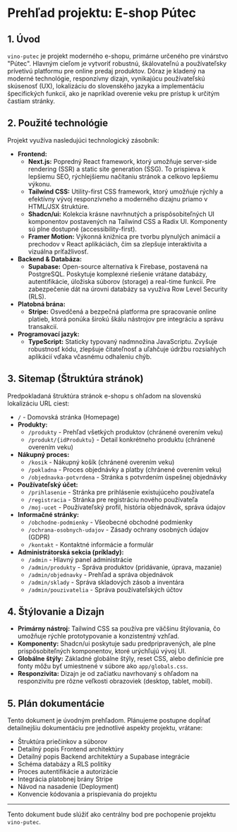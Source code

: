 # Prehľad projektu: E-shop Pútec

## 1. Úvod

`vino-putec` je projekt moderného e-shopu, primárne určeného pre vinárstvo "Pútec". Hlavným cieľom je vytvoriť robustnú, škálovateľnú a používateľsky prívetivú platformu pre online predaj produktov. Dôraz je kladený na moderné technológie, responzívny dizajn, vynikajúcu používateľskú skúsenosť (UX), lokalizáciu do slovenského jazyka a implementáciu špecifických funkcií, ako je napríklad overenie veku pre prístup k určitým častiam stránky.

## 2. Použité technológie

Projekt využíva nasledujúci technologický zásobník:

*   **Frontend:**
    *   **Next.js:** Popredný React framework, ktorý umožňuje server-side rendering (SSR) a static site generation (SSG). To prispieva k lepšiemu SEO, rýchlejšiemu načítaniu stránok a celkovo lepšiemu výkonu.
    *   **Tailwind CSS:** Utility-first CSS framework, ktorý umožňuje rýchly a efektívny vývoj responzívneho a moderného dizajnu priamo v HTML/JSX štruktúre.
    *   **Shadcn/ui:** Kolekcia krásne navrhnutých a prispôsobiteľných UI komponentov postavených na Tailwind CSS a Radix UI. Komponenty sú plne dostupné (accessibility-first).
    *   **Framer Motion:** Výkonná knižnica pre tvorbu plynulých animácií a prechodov v React aplikáciách, čím sa zlepšuje interaktivita a vizuálna príťažlivosť.
*   **Backend & Databáza:**
    *   **Supabase:** Open-source alternatíva k Firebase, postavená na PostgreSQL. Poskytuje komplexné riešenie vrátane databázy, autentifikácie, úložiska súborov (storage) a real-time funkcií. Pre zabezpečenie dát na úrovni databázy sa využíva Row Level Security (RLS).
*   **Platobná brána:**
    *   **Stripe:** Osvedčená a bezpečná platforma pre spracovanie online platieb, ktorá ponúka širokú škálu nástrojov pre integráciu a správu transakcií.
*   **Programovací jazyk:**
    *   **TypeScript:** Staticky typovaný nadmnožina JavaScriptu. Zvyšuje robustnosť kódu, zlepšuje čitateľnosť a uľahčuje údržbu rozsiahlych aplikácií vďaka včasnému odhaleniu chýb.

## 3. Sitemap (Štruktúra stránok)

Predpokladaná štruktúra stránok e-shopu s ohľadom na slovenskú lokalizáciu URL ciest:

*   `/` - Domovská stránka (Homepage)
*   **Produkty:**
    *   `/produkty` - Prehľad všetkých produktov (chránené overením veku)
    *   `/produkt/{idProduktu}` - Detail konkrétneho produktu (chránené overením veku)
*   **Nákupný proces:**
    *   `/kosik` - Nákupný košík (chránené overením veku)
    *   `/pokladna` - Proces objednávky a platby (chránené overením veku)
    *   `/objednavka-potvrdena` - Stránka s potvrdením úspešnej objednávky
*   **Používateľský účet:**
    *   `/prihlasenie` - Stránka pre prihlásenie existujúceho používateľa
    *   `/registracia` - Stránka pre registráciu nového používateľa
    *   `/moj-ucet` - Používateľský profil, história objednávok, správa údajov
*   **Informačné stránky:**
    *   `/obchodne-podmienky` - Všeobecné obchodné podmienky
    *   `/ochrana-osobnych-udajov` - Zásady ochrany osobných údajov (GDPR)
    *   `/kontakt` - Kontaktné informácie a formulár
*   **Administrátorská sekcia (príklady):**
    *   `/admin` - Hlavný panel administrácie
    *   `/admin/produkty` - Správa produktov (pridávanie, úprava, mazanie)
    *   `/admin/objednavky` - Prehľad a správa objednávok
    *   `/admin/sklady` - Správa skladových zásob a inventára
    *   `/admin/pouzivatelia` - Správa používateľských účtov

## 4. Štýlovanie a Dizajn

*   **Primárny nástroj:** Tailwind CSS sa používa pre väčšinu štýlovania, čo umožňuje rýchle prototypovanie a konzistentný vzhľad.
*   **Komponenty:** Shadcn/ui poskytuje sadu predpripravených, ale plne prispôsobiteľných komponentov, ktoré urýchľujú vývoj UI.
*   **Globálne štýly:** Základné globálne štýly, reset CSS, alebo definície pre fonty môžu byť umiestnené v súbore ako `app/globals.css`.
*   **Responzivita:** Dizajn je od začiatku navrhovaný s ohľadom na responzivitu pre rôzne veľkosti obrazoviek (desktop, tablet, mobil).

## 5. Plán dokumentácie

Tento dokument je úvodným prehľadom. Plánujeme postupne dopĺňať detailnejšiu dokumentáciu pre jednotlivé aspekty projektu, vrátane:

*   Štruktúra priečinkov a súborov
*   Detailný popis Frontend architektúry
*   Detailný popis Backend architektúry a Supabase integrácie
*   Schéma databázy a RLS politiky
*   Proces autentifikácie a autorizácie
*   Integrácia platobnej brány Stripe
*   Návod na nasadenie (Deployment)
*   Konvencie kódovania a prispievania do projektu

---

Tento dokument bude slúžiť ako centrálny bod pre pochopenie projektu `vino-putec`.
